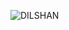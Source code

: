 ![DILSHAN](https://cardivo.vercel.app/api?name=HI%20!%20I%20AM%20,%20Ravindu%20Dilshan%20%20👋&description=I%27m%20passionate%20about%20coding%20and%20have%20experience%20in%20Python%20and%20Node.js.%20I%20love%20building%20innovative%20projects%20and%20exploring%20new%20technologies.%20Check%20out%20my%20repositories%20and%20feel%20free%20to%20collaborate!%20Let%27s%20create%20something%20awesome%20together.&image=https://github.com/ravindudil5han.png&backgroundColor=%23ecf0f1&pattern=floatingCogs&colorPattern=%23eaeaea)
